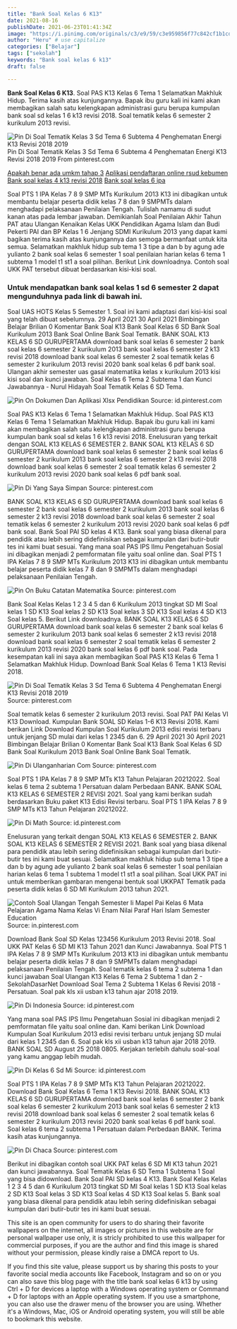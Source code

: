 ```yaml
---
title: "Bank Soal Kelas 6 K13"
date: 2021-08-16
publishDate: 2021-06-23T01:41:34Z
image: "https://i.pinimg.com/originals/c3/e9/59/c3e959856f77c842cf1b1cd191888cf0.jpg"
author: "Heru" # use capitalize
categories: ["Belajar"]
tags: ["sekolah"]
keywords: "Bank soal kelas 6 k13"
draft: false

---
```

<script type='text/javascript' src='//pl15944992.alternativecpmgate.com/6c/6f/d6/6c6fd630211742b4db132bd23b46b946.js'></script>
<script type='text/javascript' src='//pl15944975.alternativecpmgate.com/86/71/9a/86719ae0c65e9b2f7eb2905a08638c06.js'></script>
**Bank Soal Kelas 6 K13**. Soal PAS K13 Kelas 6 Tema 1 Selamatkan Makhluk Hidup. Terima kasih atas kunjungannya. Bapak ibu guru kali ini kami akan membagikan salah satu kelengkapan administrasi guru berupa kumpulan bank soal sd kelas 1 6 k13 revisi 2018. Soal tematik kelas 6 semester 2 kurikulum 2013 revisi.

![Pin Di Soal Tematik Kelas 3 Sd Tema 6 Subtema 4 Penghematan Energi K13 Revisi 2018 2019](https://i.pinimg.com/474x/4c/a0/17/4ca0176d48b14a1d61d97ccd64955a2c.jpg "Pin Di Soal Tematik Kelas 3 Sd Tema 6 Subtema 4 Penghematan Energi K13 Revisi 2018 2019")
Pin Di Soal Tematik Kelas 3 Sd Tema 6 Subtema 4 Penghematan Energi K13 Revisi 2018 2019 From pinterest.com

[Apakah benar ada umkm tahap 3](/apakah-benar-ada-umkm-tahap-3/)
[Aplikasi pendaftaran online rsud kebumen](/aplikasi-pendaftaran-online-rsud-kebumen/)
[Bank soal kelas 4 k13 revisi 2018](/bank-soal-kelas-4-k13-revisi-2018/)
[Bank soal kelas 6 ipa](/bank-soal-kelas-6-ipa/)

Soal PTS 1 IPA Kelas 7 8 9 SMP MTs Kurikulum 2013 K13 ini dibagikan untuk membantu belajar peserta didik kelas 7 8 dan 9 SMPMTs dalam menghadapi pelaksanaan Penilaian Tengah. Tulislah namamu di sudut kanan atas pada lembar jawaban. Demikianlah Soal Penilaian Akhir Tahun PAT atau Ulangan Kenaikan Kelas UKK Pendidikan Agama Islam dan Budi Pekerti PAI dan BP Kelas 1 6 Jenjang SDMI Kurikulum 2013 yang dapat kami bagikan terima kasih atas kunjungannya dan semoga bermanfaat untuk kita semua. Selamatkan makhluk hidup sub tema 1 3 tipe a dan b by agung ade yulianto 2 bank soal kelas 6 semester 1 soal penilaian harian kelas 6 tema 1 subtema 1 model t1 st1 a soal pilihan. Berikut Link downloadnya. Contoh soal UKK PAT tersebut dibuat berdasarkan kisi-kisi soal.

### Untuk mendapatkan bank soal kelas 1 sd 6 semester 2 dapat mengunduhnya pada link di bawah ini.

Soal UAS HOTS Kelas 5 Semester 1. Soal ini kami adaptasi dari kisi-kisi soal yang telah dibuat sebelumnya. 29 April 2021 30 April 2021 Bimbingan Belajar Brilian 0 Komentar Bank Soal K13 Bank Soal Kelas 6 SD Bank Soal Kurikulum 2013 Bank Soal Online Bank Soal Tematik. BANK SOAL K13 KELAS 6 SD GURUPERTAMA download bank soal kelas 6 semester 2 bank soal kelas 6 semester 2 kurikulum 2013 bank soal kelas 6 semester 2 k13 revisi 2018 download bank soal kelas 6 semester 2 soal tematik kelas 6 semester 2 kurikulum 2013 revisi 2020 bank soal kelas 6 pdf bank soal. Ulangan akhir semester uas gasal matematika kelas x kurikulum 2013 kisi kisi soal dan kunci jawaban. Soal Kelas 6 Tema 2 Subtema 1 dan Kunci Jawabannya - Nurul Hidayah Soal Tematik Kelas 6 SD Tema.


![Pin On Dokumen Dan Aplikasi Xlsx Pendidikan](https://i.pinimg.com/originals/68/1b/de/681bde1e676fb73978ba9e82ebe655c9.jpg "Pin On Dokumen Dan Aplikasi Xlsx Pendidikan")
Source: id.pinterest.com

Soal PAS K13 Kelas 6 Tema 1 Selamatkan Makhluk Hidup. Soal PAS K13 Kelas 6 Tema 1 Selamatkan Makhluk Hidup. Bapak ibu guru kali ini kami akan membagikan salah satu kelengkapan administrasi guru berupa kumpulan bank soal sd kelas 1 6 k13 revisi 2018. Enelusuran yang terkait dengan SOAL K13 KELAS 6 SEMESTER 2. BANK SOAL K13 KELAS 6 SD GURUPERTAMA download bank soal kelas 6 semester 2 bank soal kelas 6 semester 2 kurikulum 2013 bank soal kelas 6 semester 2 k13 revisi 2018 download bank soal kelas 6 semester 2 soal tematik kelas 6 semester 2 kurikulum 2013 revisi 2020 bank soal kelas 6 pdf bank soal.

![Pin Di Yang Saya Simpan](https://i.pinimg.com/originals/5c/2e/f2/5c2ef2a467f190a08c089da6c260af90.png "Pin Di Yang Saya Simpan")
Source: pinterest.com

BANK SOAL K13 KELAS 6 SD GURUPERTAMA download bank soal kelas 6 semester 2 bank soal kelas 6 semester 2 kurikulum 2013 bank soal kelas 6 semester 2 k13 revisi 2018 download bank soal kelas 6 semester 2 soal tematik kelas 6 semester 2 kurikulum 2013 revisi 2020 bank soal kelas 6 pdf bank soal. Bank Soal PAI SD kelas 4 K13. Bank soal yang biasa dikenal para pendidik atau lebih sering didefinisikan sebagai kumpulan dari butir-butir tes ini kami buat sesuai. Yang mana soal PAS IPS Ilmu Pengetahuan Sosial ini dibagikan menjadi 2 pemformatan file yaitu soal online dan. Soal PTS 1 IPA Kelas 7 8 9 SMP MTs Kurikulum 2013 K13 ini dibagikan untuk membantu belajar peserta didik kelas 7 8 dan 9 SMPMTs dalam menghadapi pelaksanaan Penilaian Tengah.

![Pin On Buku Catatan Matematika](https://i.pinimg.com/originals/5e/98/85/5e98851fdeb4cf5bfe5a326944c85085.jpg "Pin On Buku Catatan Matematika")
Source: pinterest.com

Bank Soal Kelas Kelas 1 2 3 4 5 dan 6 Kurikulum 2013 tingkat SD MI Soal kelas 1 SD K13 Soal kelas 2 SD K13 Soal kelas 3 SD K13 Soal kelas 4 SD K13 Soal kelas 5. Berikut Link downloadnya. BANK SOAL K13 KELAS 6 SD GURUPERTAMA download bank soal kelas 6 semester 2 bank soal kelas 6 semester 2 kurikulum 2013 bank soal kelas 6 semester 2 k13 revisi 2018 download bank soal kelas 6 semester 2 soal tematik kelas 6 semester 2 kurikulum 2013 revisi 2020 bank soal kelas 6 pdf bank soal. Pada kesempatan kali ini saya akan membagikan Soal PAS K13 Kelas 6 Tema 1 Selamatkan Makhluk Hidup. Download Bank Soal Kelas 6 Tema 1 K13 Revisi 2018.

![Pin Di Soal Tematik Kelas 3 Sd Tema 6 Subtema 4 Penghematan Energi K13 Revisi 2018 2019](https://i.pinimg.com/474x/4c/a0/17/4ca0176d48b14a1d61d97ccd64955a2c.jpg "Pin Di Soal Tematik Kelas 3 Sd Tema 6 Subtema 4 Penghematan Energi K13 Revisi 2018 2019")
Source: pinterest.com

Soal tematik kelas 6 semester 2 kurikulum 2013 revisi. Soal PAT PAI Kelas VI K13 Download. Kumpulan Bank SOAL SD Kelas 1-6 K13 Revisi 2018. Kami berikan Link Download Kumpulan Soal Kurikulum 2013 edisi revisi terbaru untuk jenjang SD mulai dari kelas 1 2345 dan 6. 29 April 2021 30 April 2021 Bimbingan Belajar Brilian 0 Komentar Bank Soal K13 Bank Soal Kelas 6 SD Bank Soal Kurikulum 2013 Bank Soal Online Bank Soal Tematik.

![Pin Di Ulanganharian Com](https://i.pinimg.com/originals/27/90/0d/27900d37c7a19020f666780f4cfc5a9b.png "Pin Di Ulanganharian Com")
Source: pinterest.com

Soal PTS 1 IPA Kelas 7 8 9 SMP MTs K13 Tahun Pelajaran 20212022. Soal kelas 6 tema 2 subtema 1 Persatuan dalam Perbedaan BANK. BANK SOAL K13 KELAS 6 SEMESTER 2 REVISI 2021. Soal yang kami berikan sudah berdasarkan Buku paket K13 Edisi Revisi terbaru. Soal PTS 1 IPA Kelas 7 8 9 SMP MTs K13 Tahun Pelajaran 20212022.

![Pin Di Math](https://i.pinimg.com/originals/7a/36/7e/7a367ed7ed4b41e9727d6b3411c2336f.png "Pin Di Math")
Source: id.pinterest.com

Enelusuran yang terkait dengan SOAL K13 KELAS 6 SEMESTER 2. BANK SOAL K13 KELAS 6 SEMESTER 2 REVISI 2021. Bank soal yang biasa dikenal para pendidik atau lebih sering didefinisikan sebagai kumpulan dari butir-butir tes ini kami buat sesuai. Selamatkan makhluk hidup sub tema 1 3 tipe a dan b by agung ade yulianto 2 bank soal kelas 6 semester 1 soal penilaian harian kelas 6 tema 1 subtema 1 model t1 st1 a soal pilihan. Soal UKK PAT ini untuk memberikan gambaran mengenai bentuk soal UKKPAT Tematik pada peserta didik kelas 6 SD MI Kurikulum 2013 tahun 2021.

![Contoh Soal Ulangan Tengah Semester Ii Mapel Pai Kelas 6 Mata Pelajaran Agama Nama Kelas Vi Enam Nilai Paraf Hari Islam Semester Education](https://i.pinimg.com/originals/bf/56/70/bf56704ce965fd2b944ed6cb219b7dc0.jpg "Contoh Soal Ulangan Tengah Semester Ii Mapel Pai Kelas 6 Mata Pelajaran Agama Nama Kelas Vi Enam Nilai Paraf Hari Islam Semester Education")
Source: in.pinterest.com

Download Bank Soal SD Kelas 123456 Kurikulum 2013 Revisi 2018. Soal UKK PAT Kelas 6 SD MI K13 Tahun 2021 dan Kunci Jawabannya. Soal PTS 1 IPA Kelas 7 8 9 SMP MTs Kurikulum 2013 K13 ini dibagikan untuk membantu belajar peserta didik kelas 7 8 dan 9 SMPMTs dalam menghadapi pelaksanaan Penilaian Tengah. Soal tematik kelas 6 tema 2 subtema 1 dan kunci jawaban Soal Ulangan K13 Kelas 6 Tema 2 Subtema 1 dan 2 - SekolahDasarNet Download Soal Tema 2 Subtema 1 Kelas 6 Revisi 2018 - Persatuan. Soal pak kls xii usban k13 tahun ajar 2018 2019.

![Pin Di Indonesia](https://i.pinimg.com/originals/46/f5/69/46f5695b7019a06200af7603b9ab9528.jpg "Pin Di Indonesia")
Source: id.pinterest.com

Yang mana soal PAS IPS Ilmu Pengetahuan Sosial ini dibagikan menjadi 2 pemformatan file yaitu soal online dan. Kami berikan Link Download Kumpulan Soal Kurikulum 2013 edisi revisi terbaru untuk jenjang SD mulai dari kelas 1 2345 dan 6. Soal pak kls xii usban k13 tahun ajar 2018 2019. BANK SOAL SD August 25 2018 0805. Kerjakan terlebih dahulu soal-soal yang kamu anggap lebih mudah.

![Pin Di Kelas 6 Sd Mi](https://i.pinimg.com/originals/4e/dc/76/4edc76c988c5a5c7f6e08dc609f6f0d4.png "Pin Di Kelas 6 Sd Mi")
Source: id.pinterest.com

Soal PTS 1 IPA Kelas 7 8 9 SMP MTs K13 Tahun Pelajaran 20212022. Download Bank Soal Kelas 6 Tema 1 K13 Revisi 2018. BANK SOAL K13 KELAS 6 SD GURUPERTAMA download bank soal kelas 6 semester 2 bank soal kelas 6 semester 2 kurikulum 2013 bank soal kelas 6 semester 2 k13 revisi 2018 download bank soal kelas 6 semester 2 soal tematik kelas 6 semester 2 kurikulum 2013 revisi 2020 bank soal kelas 6 pdf bank soal. Soal kelas 6 tema 2 subtema 1 Persatuan dalam Perbedaan BANK. Terima kasih atas kunjungannya.

![Pin Di Chaca](https://i.pinimg.com/originals/c3/e9/59/c3e959856f77c842cf1b1cd191888cf0.jpg "Pin Di Chaca")
Source: pinterest.com

Berikut ini dibagikan contoh soal UKK PAT kelas 6 SD MI K13 tahun 2021 dan kunci jawabannya. Soal Tematik Kelas 6 SD Tema 1 Subtema 1 Soal yang bisa didownload. Bank Soal PAI SD kelas 4 K13. Bank Soal Kelas Kelas 1 2 3 4 5 dan 6 Kurikulum 2013 tingkat SD MI Soal kelas 1 SD K13 Soal kelas 2 SD K13 Soal kelas 3 SD K13 Soal kelas 4 SD K13 Soal kelas 5. Bank soal yang biasa dikenal para pendidik atau lebih sering didefinisikan sebagai kumpulan dari butir-butir tes ini kami buat sesuai.

This site is an open community for users to do sharing their favorite wallpapers on the internet, all images or pictures in this website are for personal wallpaper use only, it is stricly prohibited to use this wallpaper for commercial purposes, if you are the author and find this image is shared without your permission, please kindly raise a DMCA report to Us.

If you find this site value, please support us by sharing this posts to your favorite social media accounts like Facebook, Instagram and so on or you can also save this blog page with the title bank soal kelas 6 k13 by using Ctrl + D for devices a laptop with a Windows operating system or Command + D for laptops with an Apple operating system. If you use a smartphone, you can also use the drawer menu of the browser you are using. Whether it's a Windows, Mac, iOS or Android operating system, you will still be able to bookmark this website.

